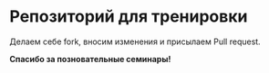 # Репозиторий для тренировки

Делаем себе fork, вносим изменения и присылаем Pull request.

**Спасибо за позновательные семинары!**
